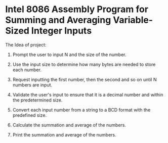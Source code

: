 # Intel 8086 Assembly Program for Summing and Averaging Variable-Sized Integer Inputs

The Idea of project: 

1) Prompt the user to input N and the size of the number.

2) Use the input size to determine how many bytes are needed to store each number.   

3) Request inputting the first number, then the second and so on until N numbers are input. 

4) Validate the user's input to ensure that it is a decimal number and within the predetermined size.

5) Convert each input number from a string to a BCD format with the predefined size. 

6) Calculate the summation and average of the numbers.

7) Print the summation and average of the numbers.
